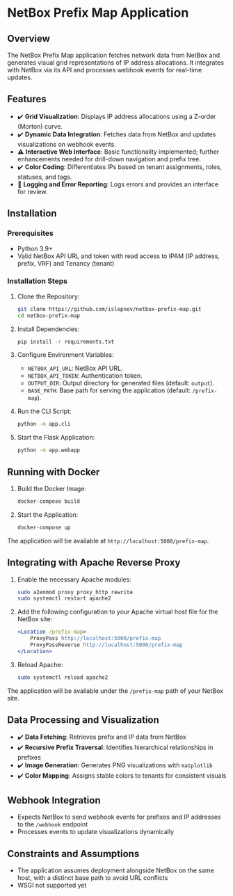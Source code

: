 # NetBox Prefix Map Application

## Overview

The NetBox Prefix Map application fetches network data from NetBox and generates visual grid representations of IP address allocations. It integrates with NetBox via its API and processes webhook events for real-time updates.

## Features

- ✔️ **Grid Visualization**: Displays IP address allocations using a Z-order (Morton) curve.
- ✔️ **Dynamic Data Integration**: Fetches data from NetBox and updates visualizations on webhook events.
- ⚠️ **Interactive Web Interface**: Basic functionality implemented; further enhancements needed for drill-down navigation and prefix tree.
- ✔️ **Color Coding**: Differentiates IPs based on tenant assignments, roles, statuses, and tags.
- 🔧 **Logging and Error Reporting**: Logs errors and provides an interface for review.

## Installation

### Prerequisites

- Python 3.9+
- Valid NetBox API URL and token with read access to IPAM (IP address, prefix, VRF) and Tenancy (tenant)

### Installation Steps

1. Clone the Repository:

    ```bash
    git clone https://github.com/islepnev/netbox-prefix-map.git
    cd netbox-prefix-map
    ```

2. Install Dependencies:

    ```bash
    pip install -r requirements.txt
    ```

3. Configure Environment Variables:
   - `NETBOX_API_URL`: NetBox API URL.
   - `NETBOX_API_TOKEN`: Authentication token.
   - `OUTPUT_DIR`: Output directory for generated files (default: `output`).
   - `BASE_PATH`: Base path for serving the application (default: `/prefix-map`).

4. Run the CLI Script:

    ```bash
    python -m app.cli
    ```

5. Start the Flask Application:

    ```bash
    python -m app.webapp
    ```

## Running with Docker

1. Build the Docker Image:

    ```bash
    docker-compose build
    ```

2. Start the Application:

    ```bash
    docker-compose up
    ```

The application will be available at `http://localhost:5000/prefix-map`.

## Integrating with Apache Reverse Proxy

1. Enable the necessary Apache modules:

    ```bash
    sudo a2enmod proxy proxy_http rewrite
    sudo systemctl restart apache2
    ```

2. Add the following configuration to your Apache virtual host file for the NetBox site:

    ```apache
    <Location /prefix-map>
        ProxyPass http://localhost:5000/prefix-map
        ProxyPassReverse http://localhost:5000/prefix-map
    </Location>
    ```

3. Reload Apache:

    ```bash
    sudo systemctl reload apache2
    ```

The application will be available under the `/prefix-map` path of your NetBox site.

## Data Processing and Visualization

- ✔️ **Data Fetching**: Retrieves prefix and IP data from NetBox
- ✔️ **Recursive Prefix Traversal**: Identifies hierarchical relationships in prefixes
- ✔️ **Image Generation**: Generates PNG visualizations with `matplotlib`
- ✔️ **Color Mapping**: Assigns stable colors to tenants for consistent visuals

## Webhook Integration

- Expects NetBox to send webhook events for prefixes and IP addresses to the `/webhook` endpoint
- Processes events to update visualizations dynamically

## Constraints and Assumptions

- The application assumes deployment alongside NetBox on the same host, with a distinct base path to avoid URL conflicts
- WSGI not supported yet
